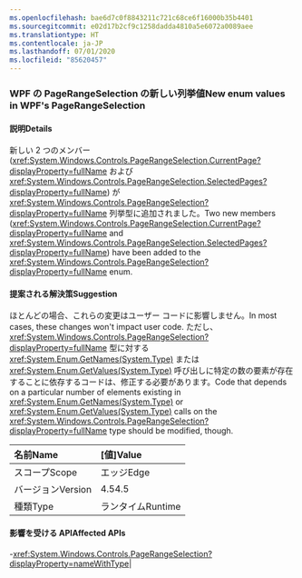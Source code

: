 ```yaml
---
ms.openlocfilehash: bae6d7c0f8843211c721c68ce6f16000b35b4401
ms.sourcegitcommit: e02d17b2cf9c1258dadda4810a5e6072a0089aee
ms.translationtype: HT
ms.contentlocale: ja-JP
ms.lasthandoff: 07/01/2020
ms.locfileid: "85620457"
---
```

### <a name="new-enum-values-in-wpfs-pagerangeselection"></a><span data-ttu-id="e9e1f-101">WPF の PageRangeSelection の新しい列挙値</span><span class="sxs-lookup"><span data-stu-id="e9e1f-101">New enum values in WPF's PageRangeSelection</span></span>

#### <a name="details"></a><span data-ttu-id="e9e1f-102">説明</span><span class="sxs-lookup"><span data-stu-id="e9e1f-102">Details</span></span>

<span data-ttu-id="e9e1f-103">新しい 2 つのメンバー (<xref:System.Windows.Controls.PageRangeSelection.CurrentPage?displayProperty=fullName> および <xref:System.Windows.Controls.PageRangeSelection.SelectedPages?displayProperty=fullName>) が <xref:System.Windows.Controls.PageRangeSelection?displayProperty=fullName> 列挙型に追加されました。</span><span class="sxs-lookup"><span data-stu-id="e9e1f-103">Two new members (<xref:System.Windows.Controls.PageRangeSelection.CurrentPage?displayProperty=fullName> and <xref:System.Windows.Controls.PageRangeSelection.SelectedPages?displayProperty=fullName>) have been added to the <xref:System.Windows.Controls.PageRangeSelection?displayProperty=fullName> enum.</span></span>

#### <a name="suggestion"></a><span data-ttu-id="e9e1f-104">提案される解決策</span><span class="sxs-lookup"><span data-stu-id="e9e1f-104">Suggestion</span></span>

<span data-ttu-id="e9e1f-105">ほとんどの場合、これらの変更はユーザー コードに影響しません。</span><span class="sxs-lookup"><span data-stu-id="e9e1f-105">In most cases, these changes won't impact user code.</span></span> <span data-ttu-id="e9e1f-106">ただし、<xref:System.Windows.Controls.PageRangeSelection?displayProperty=fullName> 型に対する <xref:System.Enum.GetNames(System.Type)> または <xref:System.Enum.GetValues(System.Type)> 呼び出しに特定の数の要素が存在することに依存するコードは、修正する必要があります。</span><span class="sxs-lookup"><span data-stu-id="e9e1f-106">Code that depends on a particular number of elements existing in <xref:System.Enum.GetNames(System.Type)> or <xref:System.Enum.GetValues(System.Type)> calls on the <xref:System.Windows.Controls.PageRangeSelection?displayProperty=fullName> type should be modified, though.</span></span>

| <span data-ttu-id="e9e1f-107">名前</span><span class="sxs-lookup"><span data-stu-id="e9e1f-107">Name</span></span>    | <span data-ttu-id="e9e1f-108">[値]</span><span class="sxs-lookup"><span data-stu-id="e9e1f-108">Value</span></span>       |
|:--------|:------------|
| <span data-ttu-id="e9e1f-109">スコープ</span><span class="sxs-lookup"><span data-stu-id="e9e1f-109">Scope</span></span>   |<span data-ttu-id="e9e1f-110">エッジ</span><span class="sxs-lookup"><span data-stu-id="e9e1f-110">Edge</span></span>|
|<span data-ttu-id="e9e1f-111">バージョン</span><span class="sxs-lookup"><span data-stu-id="e9e1f-111">Version</span></span>|<span data-ttu-id="e9e1f-112">4.5</span><span class="sxs-lookup"><span data-stu-id="e9e1f-112">4.5</span></span>|
|<span data-ttu-id="e9e1f-113">種類</span><span class="sxs-lookup"><span data-stu-id="e9e1f-113">Type</span></span>|<span data-ttu-id="e9e1f-114">ランタイム</span><span class="sxs-lookup"><span data-stu-id="e9e1f-114">Runtime</span></span>

#### <a name="affected-apis"></a><span data-ttu-id="e9e1f-115">影響を受ける API</span><span class="sxs-lookup"><span data-stu-id="e9e1f-115">Affected APIs</span></span>

-<xref:System.Windows.Controls.PageRangeSelection?displayProperty=nameWithType></li></ul>|
